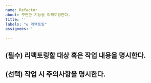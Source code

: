 ```yaml
---
name: Refactor
about: 구현한 기능을 리팩토링한다.
title: ''
labels: "♻️ 리팩토링"
assignees: ''

---
```


## (필수) 리팩토링할 대상 혹은 작업 내용을 명시한다.

## (선택) 작업 시 주의사항을 명시한다.
